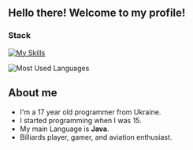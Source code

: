 ## Hello there! Welcome to my profile!

### Stack
[![My Skills](https://skillicons.dev/icons?i=java,spring,maven,gradle,python,postgres,mongodb,redis,elasticsearch,aws,rabbitmq,kafka,docker,nginx,git,idea&perline=8&theme=light)](https://skillicons.dev)

<img src="https://github-readme-stats.vercel.app/api/top-langs?username=ViLsonCake&show_icons=true&locale=en&layout=compact&theme=chartreuse-light" alt="Most Used Languages"/>

## About me
- I'm a 17 year old programmer from Ukraine.
- I started programming when I was 15. 
- My main Language is **Java**.
- Billiards player, gamer, and aviation enthusiast.
